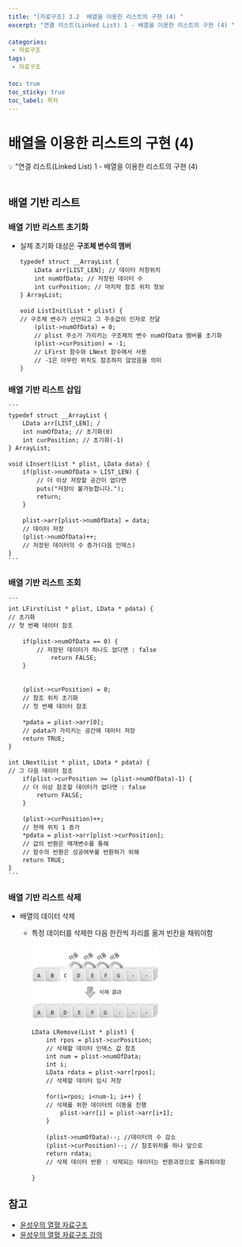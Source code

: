```yaml
---
title: "[자료구조] 3.2  배열을 이용한 리스트의 구현 (4) " 
excerpt: "연결 리스트(Linked List) 1 - 배열을 이용한 리스트의 구현 (4) "
 
categories:  
 - 자료구조
tags: 
 - 자료구조

toc: true
toc_sticky: true
toc_label: 목차
---
```

#  배열을 이용한 리스트의 구현 (4)

<aside>
💡 "연결 리스트(Linked List) 1  -  배열을 이용한 리스트의 구현 (4)
</aside>
<br>

## 배열 기반 리스트 
### 배열 기반 리스트 초기화
- 실제 초기화 대상은 **구조체 변수의 멤버**
  
	```
	typedef struct __ArrayList {
		LData arr[LIST_LEN]; // 데이터 저장위치
		int numOfData; // 저장된 데이터 수
		int curPosition; // 마지막 참조 위치 정보
	} ArrayList;

	void ListInit(List * plist) {
	// 구조체 변수가 선언되고 그 주솟값이 인자로 전달
		(plist->numOfData) = 0; 
		// plist 주소가 가리키는 구조체의 변수 numOfData 멤버를 초기화 
		(plist->curPosition) = -1; 
		// LFirst 함수와 LNext 함수에서 사용
		// -1은 아무런 위치도 참조하지 않았음을 의미
	}
	```

### 배열 기반 리스트 삽입

	```
	typedef struct __ArrayList {
		LData arr[LIST_LEN]; /
		int numOfData; // 초기화(0)
		int curPosition; // 초기화(-1)
	} ArrayList;

	void LInsert(List * plist, LData data) {
		if(plist->numOfData > LIST_LEN) {
			// 더 이상 저장할 공간이 없다면
			puts("저장이 불가능합니다.");
			return;
		}

		plist->arr[plist->numOfData] = data;  
		// 데이터 저장
		(plist->numOfData)++; 
		// 저장된 데이터의 수 증가(다음 인덱스)
	}
	```

### 배열 기반 리스트 조회

	```
	int LFirst(List * plist, LData * pdata) {
	// 초기화 
	// 첫 번째 데이터 참조	
		
		if(plist->numOfData == 0) {
			// 저장된 데이터가 하나도 없다면 : false
				return FALSE;
		}


		(plist->curPosition) = 0; 
		// 참조 위치 초기화
		// 첫 번째 데이터 참조

		*pdata = plist->arr[0]; 
		// pdata가 가리키는 공간에 데이터 저장
		return TRUE;
	}

	int LNext(List * plist, LData * pdata) {
	// 그 다음 데이터 참조
		if(plist->curPosition >= (plist->numOfData)-1) {
		// 더 이상 참조할 데이터가 없다면 : false	
			return FALSE;
		}

		(plist->curPosition)++; 
		// 현재 위치 1 증가
		*pdata = plist->arr[plist->curPosition];  
		// 값의 반환은 매개변수를 통해
		// 함수의 반환은 성공여부를 반환하기 위해
		return TRUE;
	}
	```

### 배열 기반 리스트 삭제
- 배열의 데이터 삭제 
  - 특정 데이터를 삭제한 다음 한칸씩 자리를 옮겨 빈칸을 채워야함

	 ![배열삭제](/assets/images/posts/data15.png)

	```
	LData LRemove(List * plist) {
		int rpos = plist->curPosition;  
		// 삭제할 데이터 인덱스 값 참조
		int num = plist->numOfData;
		int i;
		LData rdata = plist->arr[rpos]; 
		// 삭제할 데이터 임시 저장

		for(i=rpos; i<num-1; i++) {
		// 삭제를 위한 데이터의 이동을 진행
			plist->arr[i] = plist->arr[i+1];
		}

		(plist->numOfData)--; //데이터의 수 감소
		(plist->curPosition)--; // 참조위치를 하나 앞으로
		return rdata; 
		// 삭제 데이터 반환 : 삭제되는 데이터는 반환과정으로 돌려줘야함

	}
	```

## 참고

- [윤성우의 열혈 자료구조](https://book.naver.com/bookdb/book_detail.nhn?bid=6809127)  <br>
- [윤성우의 열혈 자료구조 강의](http://www.orentec.co.kr/teachlist/DA_ST_1/teach_sub1.php)
